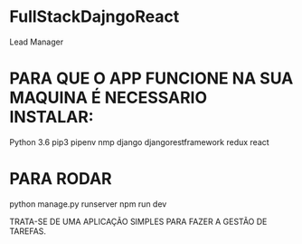 # FullStackDajngoReact
Lead Manager 

# PARA QUE O APP FUNCIONE NA SUA MAQUINA É NECESSARIO INSTALAR:

Python 3.6
pip3
pipenv
nmp
django
djangorestframework
redux
react

# PARA RODAR 
python manage.py runserver
npm run dev

TRATA-SE DE UMA APLICAÇÃO SIMPLES PARA FAZER A GESTÃO DE TAREFAS. 

